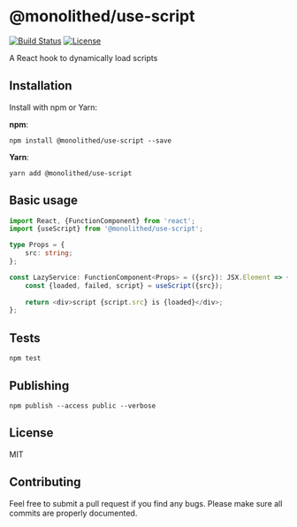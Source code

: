 # @monolithed/use-script

[![Build Status](https://travis-ci.org/monolithed/use-script.png)](https://travis-ci.org/monolithed/use-script)
[![License](https://img.shields.io/badge/license-MIT-brightgreen.svg)](LICENSE.txt)

A React hook to dynamically load scripts

## Installation

Install with npm or Yarn:

**npm**:

```
npm install @monolithed/use-script --save
```

**Yarn**:

```
yarn add @monolithed/use-script
```

## Basic usage

```typescript
import React, {FunctionComponent} from 'react';
import {useScript} from '@monolithed/use-script';

type Props = {
    src: string;
};

const LazyService: FunctionComponent<Props> = ({src}): JSX.Element => {
    const {loaded, failed, script} = useScript({src});
   
    return <div>script {script.src} is {loaded}</div>;
};
```

## Tests

```
npm test
```

## Publishing

```
npm publish --access public --verbose
```

## License

MIT

## Contributing
   
Feel free to submit a pull request if you find any bugs. 
Please make sure all commits are properly documented.
